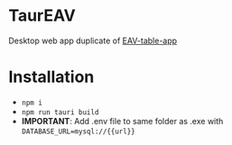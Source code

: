 # TaurEAV

Desktop web app duplicate of [EAV-table-app](https://github.com/sinsinkun/EAV-table-app)

# Installation
- `npm i`
- `npm run tauri build`
- **IMPORTANT**: Add .env file to same folder as .exe with `DATABASE_URL=mysql://{{url}}`